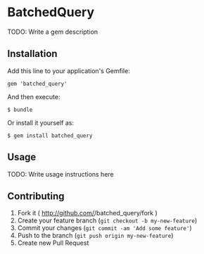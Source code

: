 # BatchedQuery

TODO: Write a gem description

## Installation

Add this line to your application's Gemfile:

    gem 'batched_query'

And then execute:

    $ bundle

Or install it yourself as:

    $ gem install batched_query

## Usage

TODO: Write usage instructions here

## Contributing

1. Fork it ( http://github.com/<my-github-username>/batched_query/fork )
2. Create your feature branch (`git checkout -b my-new-feature`)
3. Commit your changes (`git commit -am 'Add some feature'`)
4. Push to the branch (`git push origin my-new-feature`)
5. Create new Pull Request
